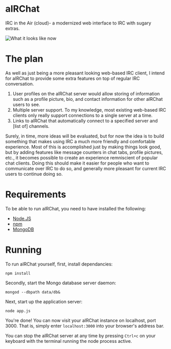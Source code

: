 aIRChat
=======

IRC in the Air (cloud)- a modernized web interface to IRC with sugary extras.

![What it looks like now](http://i.imgur.com/tdOX5F4.png)

The plan
========

As well as just being a more pleasant looking web-based IRC client, I intend
for aIRChat to provide some extra features on top of regular IRC conversation.

1. User profiles on the aIRChat server would allow storing of information such as
a profile picture, bio, and contact information for other aIRChat users to see.
2. Multiple server support. To my knowledge, most existing web-based IRC clients
only really support connections to a single server at a time.
3. Links to aIRChat that automatically connect to a specified server and [list of]
channels.

Surely, in time, more ideas will be evaluated, but for now the idea is to build
something that makes using IRC a much more friendly and comfortable experience.
Most of this is accomplished just by making things look good, but by adding
features like message counters in chat tabs, profile pictures, etc., it becomes
possible to create an experience remniscient of popular chat clients. Doing this
should make it easier for people who want to communicate over IRC to do so, and
generally more pleasant for current IRC users to continue doing so.

Requirements
============

To be able to run aIRChat, you need to have installed the following:

* [Node.JS](http://nodejs.org/)
* [npm](https://www.npmjs.org/)
* [MongoDB](http://www.mongodb.org/) 

Running
=======

To run aIRChat yourself, first, install dependancies:

`npm install`

Secondly, start the Mongo database server daemon:

`mongod --dbpath data/db&`

Next, start up the application server:

`node app.js`

You're done! You can now visit your aIRChat instance on localhost, port 3000.
That is, simply enter `localhost:3000` into your browser's address bar.

You can stop the aIRChat server at any time by pressing `Ctrl+c` on your keyboard
with the terminal running the node process active.
